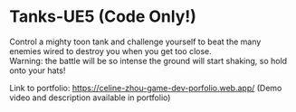 # Tanks-UE5 (Code Only!)

Control a mighty toon tank and challenge yourself to beat the many enemies wired to destroy you when you get too close.   
Warning: the battle will be so intense the ground will start shaking, so hold onto your hats!

Link to portfolio: https://celine-zhou-game-dev-porfolio.web.app/
(Demo video and description available in portfolio)
